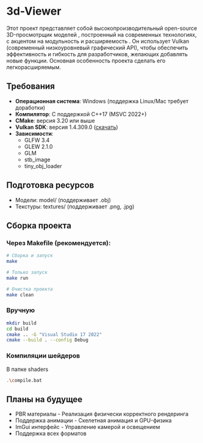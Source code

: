 # 3d-Viewer
Этот проект представляет собой высокопроизводительный open-source 3D-просмотрщик моделей , построенный на современных технологиях, с акцентом на модульность и расширяемость . Он использует Vulkan (современный низкоуровневый графический API), чтобы обеспечить эффективность и гибкость для разработчиков, желающих добавлять новые функции. Основная особенность проекта сделать его легкорасширяемым.
## Требования
- **Операционная система**: Windows (поддержка Linux/Mac требует доработки)
- **Компилятор**: С поддержкой C++17 (MSVC 2022+)
- **CMake**: версия 3.20 или выше
- **Vulkan SDK**: версия 1.4.309.0 ([скачать](https://vulkan.lunarg.com/))
- **Зависимости**:
  - GLFW 3.4
  - GLEW 2.1.0
  - GLM
  - stb_image
  - tiny_obj_loader

## Подготовка ресурсов
- Модели: model/ (поддерживает .obj)
- Текстуры: textures/ (поддерживает .png, .jpg)
## Сборка проекта

### Через Makefile (рекомендуется):

```bash
# Сборка и запуск
make

# Только запуск
make run

# Очистка проекта
make clean
```
### Вручную

```bash
mkdir build
cd build
cmake .. -G "Visual Studio 17 2022"
cmake --build . --config Debug
```

### Компиляции шейдеров
В папке shaders
```bash
.\compile.bat
```
## Планы на будущее
- PBR материалы - Реализация физически корректного рендеринга
- Поддержка анимации - Скелетная анимация и GPU-физика
- ImGui интерфейс - Управление камерой и освещением
- Поддержка всех форматов
